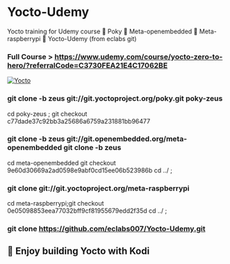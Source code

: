 # Yocto-Udemy
Yocto training for Udemy course 
	Poky
	Meta-openembedded
	Meta-raspberrypi
	Yocto-Udemy (from eclabs git)


### Full Course > https://www.udemy.com/course/yocto-zero-to-hero/?referralCode=C3730FEA21E4C17062BE

[![Yocto](http://img.youtube.com/vi/9xomG6W_SpI/0.jpg)](https://youtu.be/9xomG6W_SpI "ECLABS Tutorial")
### git clone -b zeus git://git.yoctoproject.org/poky.git poky-zeus 
 cd poky-zeus ; 
 git checkout c77dade37c92bb3a25686a6759a231881bb96477
### git clone -b zeus git://git.openembedded.org/meta-openembedded git clone -b zeus 
 cd meta-openembedded
 git checkout 9e60d30669a2ad0598e9abf0cd15ee06b523986b
 cd ../ ;
### git clone git://git.yoctoproject.org/meta-raspberrypi
 cd meta-raspberrypi;git checkout 0e05098853eea77032bff9cf81955679edd2f35d
 cd ../ ;
### git clone https://github.com/eclabs007/Yocto-Udemy.git
 
## 	Enjoy building Yocto with Kodi 

